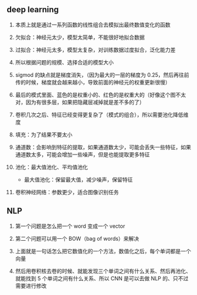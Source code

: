 ## deep learning

1. 本质上就是通过一系列函数的线性组合去模拟出最终数值变化的函数

2. 欠拟合：神经元太少，模型太简单，不能很好地拟合数据

3. 过拟合：神经元太多，模型太复杂，对训练数据过度拟合，泛化能力差

4. 所以根据问题的规模、选择合适的模型大小

5. sigmod 的缺点就是梯度消失，（因为最大的一层的梯度为 0.25，然后再往前传的时候，梯度就会越来越小，导致前面的神经元的权重更新很慢）

6. 最后的模式里面、蓝色的是权重小的、红色的是权重大的（好像这个图不太对，因为有很多层，如果把隐藏层减掉就是差不多的了）

7. 卷积几次之后、特征已经变得更复杂了（模式的组合），所以需要池化降低维度

8. 填充：为了结果不要太小

9. 通道数：会影响到特征的提取，如果通道数太少，可能会丢失一些特征，如果通道数太多，可能会增加一些噪声，但是也能提取更多特征

10. 池化：最大值池化、平均值池化

    - 最大值池化：保留最大值，减少噪声，保留特征

11. 卷积神经网络：参数更少，适合图像识别任务

## NLP

1. 第一个问题是怎么把一个 word 变成一个 vector

2. 第二个问题可以用一个 BOW（bag of words）来解决

3. 上面就是一句话怎么把它数值化的一个方法，数值化之后，每个单词都是一个向量

4. 然后用卷积核去卷的时候、就能发现三个单词之间有什么关系、然后再池化、就能找到 5 个单词之间有什么关系、所以 CNN 是可以去做 NLP 的、只不过需要进行修改
